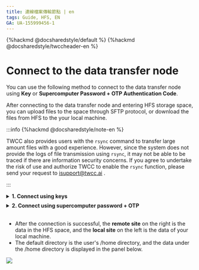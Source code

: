 ```yaml
---
title: 連線檔案傳輸節點 | en  
tags: Guide, HFS, EN
GA: UA-155999456-1
---
```


{%hackmd @docsharedstyle/default %}
{%hackmd @docsharedstyle/twccheader-en %}

# Connect to the data transfer node

You can use the following method to connect to the data transfer node using **Key** or **Supercomputer Password + OTP Authentication Code**.

After connecting to the data transfer node and entering HFS storage space, you can upload files to the space through SFTP protocol, or download the files from HFS to the your local machine.


:::info
{%hackmd @docsharedstyle/note-en %}

TWCC also provides users with the `rsync` command to transfer large amount files with a good experience. However, since the system does not provide the logs of file transmission using `rsync`, it may not be able to be traced if there are information security concerns. If you agree to undertake the risk of use and authorize TWCC to enable the `rsync` function, please send your request to <ins><a href = "mailto: isupport@twcc.ai">isupport@twcc.ai</a></ins> .

:::


<!-- 1 start -->

<details class="docspoiler">

<summary><b>1. Connect using keys</b></summary>

<br>

The following example demonstrates with Windows + [<ins>FileZilla</ins>](https://filezilla-project.org) (similar to macOS)

### Step 1. Connect to a compute service

- Users of TWCC Interactive Container service can connect to the container through Jupyter Notebook or SSH
- Users of TWCC Scheduled Container, HPC Job, and Taiwania 2 (HPC CLI) can connect to the login node of Taiwania 2 (HPC CLI)

:::info
{%hackmd @docsharedstyle/note-en %}

See the connection method:
- [<ins>Interactive Container</ins>](https://www.twcc.ai/doc?page=container&euqinu=true#%E9%80%A3%E7%B7%9A%E4%BD%BF%E7%94%A8%E6%96%B9%E5%BC%8F)
- [<ins>Taiwania 2 (HPC CLI)</ins>](https://man.twcc.ai/s/B15nJXe-B#2-%E7%99%BB%E5%85%A5%E3%80%8C%E7%99%BB%E5%85%A5%E7%AF%80%E9%BB%9E%E3%80%8D)
:::

### Step 2. Save the SSH private key to the local machine

- After logging in, enter the following command to read the SSH private key

```bash
$ cat ~/.ssh/id_dsa
```
- Take TWCC Interactive Container as an example: open Jupyter Notebook > Terminal.

![](https://cos.twcc.ai/SYS-MANUAL/uploads/upload_83c3e4d93f717d501cbfd619708186b2.png)


- Save the SSH private key to your local machine, copy all the red frame part, open notepad and paste it on (the beginning and ending information must be included).

:::info
{%hackmd @docsharedstyle/note-en %}

macOS：TextEdit software is available
:::
   
```bash
-----BEGIN DSA PRIVATE KEY----- (This line also needs to be copied)
...
...
-----END DSA PRIVATE KEY----- (This line also needs to be copied)
```

![](https://cos.twcc.ai/SYS-MANUAL/uploads/upload_6928c1f27e4b7d521a9382e7bc635473.png)




- Save the notepad: the file location and file name are not limited, the extension name must be **`.ppk`**, and the file type should be changed to **`all files`**.

![](https://cos.twcc.ai/SYS-MANUAL/uploads/upload_ede7b45b32c02a5519e37ffd2240c5dc.png)


### Step 3. Log in to Data Transfer Node with FileZilla + key


- Click the site manager in the upper left corner, add a new site in the lower left corner, and the menu as shown in the figure below will pop up
- For input and selection, refer to the figure below

```
Protocol: SFTP
Host: xdata1.twcc.ai

Logon Type: Key file
User: supercomputer account
Key file: directory of the key file
```
- Click **Connect** to login successfully

![](https://cos.twcc.ai/SYS-MANUAL/uploads/upload_9d5a58f6e3d4055fbf0526684adb8310.png)



</details>

<!-- Space -->

<div style="height:8px"></div>

<!-- 2. start -->

<details class="docspoiler">

<summary><b>2. Connect using supercomputer password + OTP </b></summary>

<br>

In addition to the above login method using the key, HFS can also login using **password + [OTP <i class="fa fa-question-circle fa-question-circle-for-service" aria-hidden="true"></i>](https://man.twcc.ai/@twccdocs/guide-service-hostname-pwd-otp-zh#%E5%8F%96%E5%BE%97-OTP-%E8%AA%8D%E8%AD%89%E7%A2%BC)**. Please refer to the following instructions:

### Step 1. Download software that supports SFTP connection and 2-Step verification


Please download and install software that supports SFTP connection and 2-Step verification (e.g., [Filezilla](https://filezilla-project.org/), [Cyberduck](https://cyberduck.io/download/), [WinSCP](https://winscp.net/eng/download.php), etc).

### Step 2. Connect to data transfer node

The following uses [<ins>Filezilla</ins>](https://filezilla-project.org/) as an example of operation. After opening the software:

![](https://cos.twcc.ai/SYS-MANUAL/uploads/upload_b46464ae5d5b17d9b5f07c2cb29c0766.png)


1. Open the **Site Manager** on the upper left
2. Protocol: select **SFTP- SSH File Transfer Protocol**
3. Host: enter **xdata1.twcc.ai**
4. Logon type: select **Interactive**
5. User: enter your supercomputer account


![](https://cos.twcc.ai/SYS-MANUAL/uploads/upload_6af475d537006f37c20a1507621518cf.png)

6. Click **Transfer Settings**
7. To avoid the steps of re-entering the password and OTP every time you transfer files, check **Limit number of simultaneous connections** and set the maximum number of connections to **1**.

:::info
{%hackmd @docsharedstyle/note-en %}

After checking, when multiple files are being transferred, only one file can be transferred at a time. If it is inconvenient for you, it is recommended to connect using the key.

:::

8. Click **Connect**.

### Step 3. Enter supercomputer password and [OTP <i class="fa fa-question-circle fa-question-circle-for-service" aria-hidden="true"></i>](https://man.twcc.ai/@twccdocs/guide-service-hostname-pwd-otp-en#%E5%8F%96%E5%BE%97-OTP-%E8%AA%8D%E8%AD%89%E7%A2%BC) 


![](https://cos.twcc.ai/SYS-MANUAL/uploads/upload_3f6b415f290b3987e835b219c3c0d173.png)



9. Enter your supercomputer password
10. Click **Connect**


![](https://cos.twcc.ai/SYS-MANUAL/uploads/upload_41aa3b2d77c946b5025a66710b6d1ae0.png)


11. Enter **OTP**
12. Click **Connect**


:::info

{%hackmd @docsharedstyle/note-en %}

1. [<ins>Forget supercomputer account?</ins>](https://man.twcc.ai/@twccdocs/guide-service-hostname-pwd-otp-en#%E9%87%8D%E7%BD%AE%E4%B8%BB%E6%A9%9F%E5%AF%86%E7%A2%BC)
2. [<ins>Forget password?</ins>](https://man.twcc.ai/@twccdocs/guide-service-hostname-pwd-otp-en#%E9%87%8D%E7%BD%AE%E4%B8%BB%E6%A9%9F%E5%AF%86%E7%A2%BC)
3. [<ins>How to obtain OTP?</ins>](https://man.twcc.ai/@twccdocs/guide-service-hostname-pwd-otp-en#%E5%8F%96%E5%BE%97-OTP-%E8%AA%8D%E8%AD%89%E7%A2%BC)
:::


</details>

<br>

- After the connection is successful, the **remote site** on the right is the data in the HFS space, and the **local site** on the left is the data of your local machine.
- The default directory is the user's /home directory, and the data under the /home directory is displayed in the panel below.

![](https://cos.twcc.ai/SYS-MANUAL/uploads/upload_a58a52cfa859a15f09f763dc875ecc68.png)

<br>
